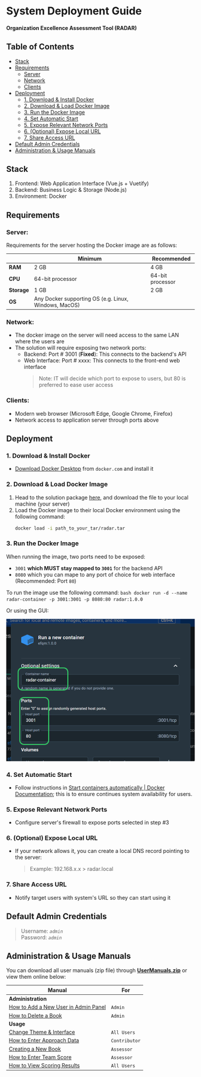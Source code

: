# System Deployment Guide

#### Organization Excellence Assessment Tool (RADAR)

## Table of Contents

- [Stack](#stack)
- [Requirements](#requirements)
  - [Server](#server)
  - [Network](#network)
  - [Clients](#clients)
- [Deployment](#deployment)
  - [1. Download & Install Docker](#1-download--install-docker)
  - [2. Download & Load Docker Image](#2-download--load-docker-image)
  - [3. Run the Docker Image](#3-run-the-docker-image)
  - [4. Set Automatic Start](#4-set-automatic-start)
  - [5. Expose Relevant Network Ports](#5-expose-relevant-network-ports)
  - [6. (Optional) Expose Local URL](#6-optional-expose-local-url)
  - [7. Share Access URL](#7-share-access-url)
- [Default Admin Credentials](#default-admin-credentials)
- [Administration & Usage Manuals](#administration--usage-manuals)

## Stack

1. Frontend: Web Application Interface (Vue.js + Vuetify)
2. Backend: Business Logic & Storage (Node.js)
3. Environment: Docker

## Requirements

### Server:

Requirements for the server hosting the Docker image are as follows:

|             | Minimum                                               | Recommended      |
| ----------- | ----------------------------------------------------- | ---------------- |
| **RAM**     | 2 GB                                                  | 4 GB             |
| **CPU**     | 64-bit processor                                      | 64-bit processor |
| **Storage** | 1 GB                                                  | 2 GB             |
| **OS**      | Any Docker supporting OS (e.g. Linux, Windows, MacOS) |

### Network:

- The docker image on the server will need access to the same LAN where the users are
- The solution will require exposing two network ports:
  - Backend: Port # 3001 (**Fixed**): This connects to the backend's API
  - Web Interface: Port # xxxx: This connects to the front-end web interface
    > Note: IT will decide which port to expose to users, but 80 is preferred to ease user access

### Clients:

- Modern web browser (Microsoft Edge, Google Chrome, Firefox)
- Network access to application server through ports above

## Deployment

### 1. Download & Install Docker

- [Download Docker Desktop](https://www.docker.com/products/docker-desktop/) from `docker.com` and install it

### 2. Download & Load Docker Image

1. Head to the solution package [here](https://netorgft5795324-my.sharepoint.com/:u:/g/personal/jack_tbc-me_com/EQLQMa5d6FJAqBy7QXSGd1QBDw89PdCU_50bGCro7BKFzA?e=sF2CQk), and download the file to your local machine (your server)
2. Load the Docker image to their local Docker environment using the following command:
   ```bash
   docker load -i path_to_your_tar/radar.tar
   ```

### 3. Run the Docker Image

When running the image, two ports need to be exposed:

- `3001` **which MUST stay mapped to `3001`** for the backend API
- `8080` which you can mape to any port of choice for web interface (Recommended: Port `80`)

To run the image use the following command:
`bash
	docker run -d --name radar-container -p 3001:3001 -p 8080:80 radar:1.0.0
	`

Or using the GUI:

![docker-run-config.png](.images/run-docker-config.png)

### 4. Set Automatic Start

- Follow instructions in [Start containers automatically | Docker Documentation](https://docs.docker.com/config/containers/start-containers-automatically/); this is to ensure continues system availability for users.

### 5. Expose Relevant Network Ports

- Configure server's firewall to expose ports selected in step #3

### 6. (Optional) Expose Local URL

- If your network allows it, you can create a local DNS record pointing to the server:
  > Example: 192.168.x.x > radar.local

### 7. Share Access URL

- Notify target users with system's URL so they can start using it

## Default Admin Credentials

> Username: _`admin`_  
> Password: _`admin`_

## Administration & Usage Manuals

You can download all user manuals (zip file) through **[UserManuals.zip](https://github.com/ArtOfIntel/RadarSolutionPackage/raw/main/manual/UserManuals.zip)** or view them online below:

| Manual                                                                                                              | For           |
| ------------------------------------------------------------------------------------------------------------------- | ------------- |
| **Administration**                                                                                                  |
| [How to Add a New User in Admin Panel](manual/Admin%20-%20How%20to%20Add%20a%20New%20User%20in%20Admin%20Panel.pdf) | `Admin`       |
| [How to Delete a Book](manual/Admin%20-%20How%20Delete%20a%20Book.pdf)                                              | `Admin`       |
| **Usage**                                                                                                           |
| [Change Theme & Interface](manual/All%20Users%20-%20Change%20Theme%20&%20Interface.pdf)                             | `All Users`   |
| [How to Enter Approach Data](manual/Contributor%20-%20How%20to%20Enter%20Approach%20Data.pdf)                       | `Contributor` |
| [Creating a New Book](manual/Assessor%20-%20Creating%20a%20New%20Book.pdf)                                          | `Assessor`    |
| [How to Enter Team Score](manual/Assessor%20-%20How%20to%20Enter%20Team%20Score.pdf)                                | `Assessor`    |
| [How to View Scoring Results](manual/All%20Users%20-%20How%20to%20View%20Scoring%20Results.pdf)                     | `All Users`   |
